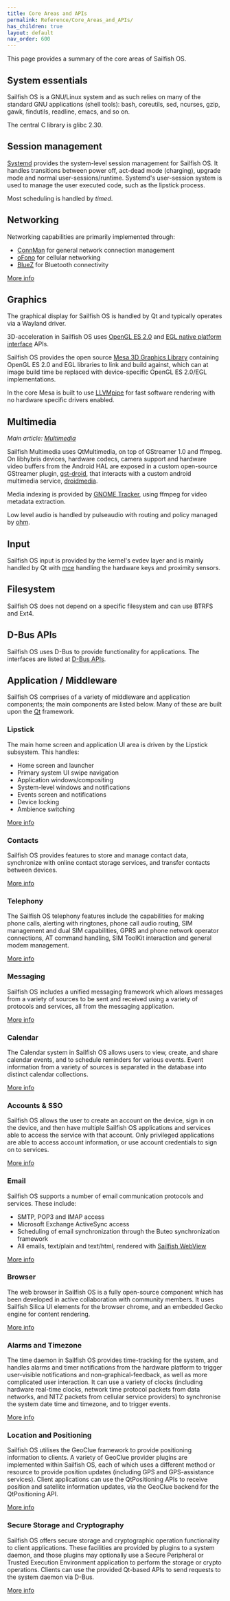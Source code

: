 ```yaml
---
title: Core Areas and APIs
permalink: Reference/Core_Areas_and_APIs/
has_children: true
layout: default
nav_order: 600
---
```


This page provides a summary of the core areas of Sailfish OS.

## System essentials

Sailfish OS is a GNU/Linux system and as such relies on many of the standard GNU applications (shell tools): bash, coreutils, sed, ncurses, gzip, gawk, findutils, readline, emacs, and so on.

The central C library is glibc 2.30.

## Session management

[Systemd](https://systemd.io) provides the system-level session management for Sailfish OS. It handles transitions between power off, act-dead mode (charging), upgrade mode and normal user-sessions/runtime. Systemd's user-session system is used to manage the user executed code, such as the lipstick process.

Most scheduling is handled by *timed*.

## Networking

Networking capabilities are primarily implemented through:

  - [ConnMan](https://01.org/connman) for general network connection management
  - [oFono](https://01.org/ofono) for cellular networking
  - [BlueZ](http://www.bluez.org/) for Bluetooth connectivity

[More info](/Reference/Core_Areas_and_APIs/Networking)

## Graphics

The graphical display for Sailfish OS is handled by Qt and typically operates via a Wayland driver.

3D-acceleration in Sailfish OS uses [OpenGL ES 2.0](http://www.khronos.org/opengles/2_X/) and [EGL native platform interface](http://www.khronos.org/egl) APIs.

Sailfish OS provides the open source [Mesa 3D Graphics Library](http://mesa3d.org/) containing OpenGL ES 2.0 and EGL libraries to link and build against, which can at image build time be replaced with device-specific OpenGL ES 2.0/EGL implementations.

In the core Mesa is built to use [LLVMpipe](http://www.mesa3d.org/llvmpipe.html) for fast software rendering with no hardware specific drivers enabled.

## Multimedia

*Main article: [Multimedia](/Reference/Core_Areas_and_APIs/Multimedia)*

Sailfish Multimedia uses QtMultimedia, on top of GStreamer 1.0 and ffmpeg. On libhybris devices, hardware codecs, camera support and hardware video buffers from the Android HAL are exposed in a custom open-source GStreamer plugin, [gst-droid](https://github.com/sailfishos/gst-droid), that interacts with a custom android multimedia service, [droidmedia](https://github.com/sailfishos/droidmedia).

Media indexing is provided by [GNOME Tracker](https://wiki.gnome.org/Projects/Tracker/), using ffmpeg for video metadata extraction.

Low level audio is handled by pulseaudio with routing and policy managed by [ohm](https://github.com/sailfishos/ohm).

## Input

Sailfish OS input is provided by the kernel's evdev layer and is mainly handled by Qt with [mce](/Reference/Core_Areas_and_APIs/Device_Management/Mce) handling the hardware keys and proximity sensors.

## Filesystem

Sailfish OS does not depend on a specific filesystem and can use BTRFS and Ext4.

## D-Bus APIs

Sailfish OS uses D-Bus to provide functionality for applications. The interfaces are listed at [D-Bus APIs](/Reference/Core_Areas_and_APIs/D-Bus_APIs).

## Application / Middleware

Sailfish OS comprises of a variety of middleware and application components; the main components are listed below. Many of these are built upon the [Qt](/Reference/Qt) framework.

### Lipstick

The main home screen and application UI area is driven by the Lipstick subsystem. This handles:

  - Home screen and launcher
  - Primary system UI swipe navigation
  - Application windows/compositing
  - System-level windows and notifications
  - Events screen and notifications
  - Device locking
  - Ambience switching

[More info](/Reference/Core_Areas_and_APIs/Apps_and_MW/Lipstick)

### Contacts

Sailfish OS provides features to store and manage contact data, synchronize with online contact storage services, and transfer contacts between devices.

[More info](/Reference/Core_Areas_and_APIs/Apps_and_MW/Contacts)

### Telephony

The Sailfish OS telephony features include the capabilities for making phone calls, alerting with ringtones, phone call audio routing, SIM management and dual SIM capabilities, GPRS and phone network operator connections, AT command handling, SIM ToolKit interaction and general modem management.

[More info](/Reference/Core_Areas_and_APIs/Apps_and_MW/Telephony)

### Messaging

Sailfish OS includes a unified messaging framework which allows messages from a variety of sources to be sent and received using a variety of protocols and services, all from the messaging application.

[More info](/Reference/Core_Areas_and_APIs/Apps_and_MW/Messaging)

### Calendar

The Calendar system in Sailfish OS allows users to view, create, and share calendar events, and to schedule reminders for various events. Event information from a variety of sources is separated in the database into distinct calendar collections.

[More info](/Reference/Core_Areas_and_APIs/Apps_and_MW/Calendar)

### Accounts & SSO

Sailfish OS allows the user to create an account on the device, sign in on the device, and then have multiple Sailfish OS applications and services able to access the service with that account. Only privileged applications are able to access account information, or use account credentials to sign on to services.

[More info](/Reference/Core_Areas_and_APIs/Apps_and_MW/Accounts_and_SSO)

### Email

Sailfish OS supports a number of email communication protocols and services. These include:

  - SMTP, POP3 and IMAP access
  - Microsoft Exchange ActiveSync access
  - Scheduling of email synchronization through the Buteo synchronization framework
  - All emails, text/plain and text/html, rendered with [Sailfish WebView](https://github.com/sailfishos/sailfish-components-webview/)

[More info](/Reference/Core_Areas_and_APIs/Apps_and_MW/Email)

### Browser

The web browser in Sailfish OS is a fully open-source component which has been developed in active collaboration with community members. It uses Sailfish Silica UI elements for the browser chrome, and an embedded Gecko engine for content rendering.

[More info](/Reference/Core_Areas_and_APIs/Browser)

### Alarms and Timezone

The time daemon in Sailfish OS provides time-tracking for the system, and handles alarms and timer notifications from the hardware platform to trigger user-visible notifications and non-graphical-feedback, as well as more complicated user interaction. It can use a variety of clocks (including hardware real-time clocks, network time protocol packets from data networks, and NITZ packets from cellular service providers) to synchronise the system date time and timezone, and to trigger events.

[More info](/Reference/Core_Areas_and_APIs/Apps_and_MW/Alarms)

### Location and Positioning

Sailfish OS utilises the GeoClue framework to provide positioning information to clients. A variety of GeoClue provider plugins are implemented within Sailfish OS, each of which uses a different method or resource to provide position updates (including GPS and GPS-assistance services). Client applications can use the QtPositioning APIs to receive position and satellite information updates, via the GeoClue backend for the QtPositioning API.

[More info](/Reference/Core_Areas_and_APIs/Apps_and_MW/Positioning)

### Secure Storage and Cryptography

Sailfish OS offers secure storage and cryptographic operation functionality to client applications. These facilities are provided by plugins to a system daemon, and those plugins may optionally use a Secure Peripheral or Trusted Execution Environment application to perform the storage or crypto operations. Clients can use the provided Qt-based APIs to send requests to the system daemon via D-Bus.

[More info](/Reference/Core_Areas_and_APIs/Apps_and_MW/Secrets_and_Crypto)
